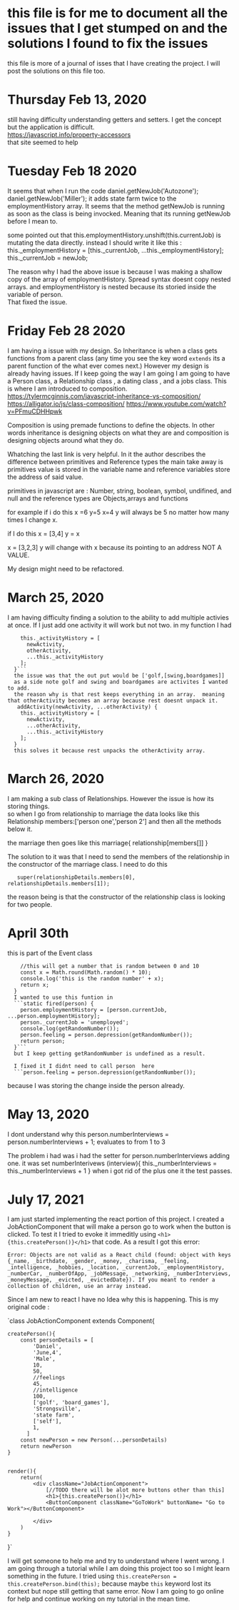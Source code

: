 # this file is for me to document all the issues that I get stumped on and the solutions I found to fix the issues

this file is more of a journal of isses that I have creating the project.  I will post the solutions on this file too.

# Thursday Feb 13, 2020
still having difficulty understanding getters and setters.  I get the concept but the application is difficult.  
https://javascript.info/property-accessors  
that site seemed to help


# Tuesday Feb 18 2020
It seems that when I run the code 
daniel.getNewJob('Autozone');
daniel.getNewJob('Miller');
it adds state farm twice to the employmentHistory array.
It seems that the method getNewJob is running as soon as the class is being invocked.  Meaning that its running getNewJob before I mean to.

some pointed out that this.employmentHistory.unshift(this.currentJob) is mutating the data directly.  instead I should write it like this :
this._employmentHistory = [this._currentJob, ...this._employmentHistory];
    this._currentJob = newJob;


The reason why I had the above issue is because I was making a shallow copy of the array of employmentHistory.  Spread syntax doesnt copy nested arrays.  and employmentHistory is nested because its storied inside the variable of person.  
That fixed the issue.

# Friday Feb 28 2020

I am having a issue with my design.  So Inheritance is when a class gets functions from a parent class (any time you see the key word `extends` its a parent function of the what ever comes next.)  However my design is already having issues.  If I keep going the way I am going I am going to have a Person class, a Relationship class , a dating class , and a jobs class.  This is where I am introduced to composition.  
https://tylermcginnis.com/javascript-inheritance-vs-composition/
https://alligator.io/js/class-composition/
https://www.youtube.com/watch?v=PFmuCDHHpwk

Composition is using premade functions to define the objects.  In other words inheritance is designing objects on what they are and composition is designing objects around what they do.

Whatching the last link is very helpful.  In it the author describes the difference between primitives and Reference types
the main take away is primitives value is stored in the variable name and reference  variables store the address of said value.

primitives in javascript are : Number, string, boolean, symbol, undifined, and null
and the reference types are Objects,arrays and functions

for example if i do this
x =6
y=5
x=4
y will always be 5 no matter how many times I change x.

if I do this 
x = [3,4]
y = x

x = [3,2,3]
y will change with  x because its pointing to an address NOT A VALUE.

My design might need to be refactored.

# March 25, 2020 
I am having difficulty finding a solution to the ability to add multiple activies at once.  If I just add one activity it will work but not two.
in my function I had 
``` addActivity(newActivity, ...otherActivity) {
    this._activityHistory = [
      newActivity,
      otherActivity,
      ...this._activityHistory
    ];
  }```
  the issue was that the out put would be ['golf,[swing,boardgames]]
  as a side note golf and swing and boardgames are activites I wanted to add.
  the reason why is that rest keeps everything in an array.  meaning that otherActivity becomes an array because rest doesnt unpack it.  
   addActivity(newActivity, ...otherActivity) {
    this._activityHistory = [
      newActivity,
      ...otherActivity,
      ...this._activityHistory
    ];
  }
  this solves it because rest unpacks the otherActivity array.
```
#  March 26, 2020
I am making a sub class of Relationships.  However the issue is how its storing things.  
so when I go from relationship to marriage the data looks like this
Relationship
members:['person one','person 2']
and then all the methods below it.

the marriage then goes like this
marriage{
    relationship[members[]]
}

The solution to it was that I need to send the members of the relationship in the constructor of the marriage class.
I need to do this
```
   super(relationshipDetails.members[0], relationshipDetails.members[1]);
   ``` 
   the reason being is that the constructor of the relationship class is looking for two people.

# April 30th 

this is part of the Event class 

``` static getRandomNumber() {
    //this will get a number that is random between 0 and 10
    const x = Math.round(Math.random() * 10);
    console.log('this is the random number' + x);
    return x;
  }
  I wanted to use this funtion in 
  ```static fired(person) {
    person.employmentHistory = [person.currentJob, ...person.employmentHistory];
    person._currentJob = 'unemployed';
    console.log(getRandomNumber());
    person.feeling = person.depression(getRandomNumber());
    return person;
  }```
  but I keep getting getRandomNumber is undefined as a result.

  I fixed it I didnt need to call person  here
  ```person.feeling = person.depression(getRandomNumber());
  ```
  because I was storing the change inside the person already.


  # May 13, 2020
  I dont understand why this   person.numberInterviews = person.numberInterviews + 1; evaluates to from 1 to 3

  The problem i had was i had the setter for person.numberInterviews adding one.
  it was 
  set numberInterivews (interview){
    this._numberInterviews = this._numberInterviews + 1
  }
  when i got rid of the plus one it the test passes.

  # July 17, 2021
  I am just started implementing the react portion of this project.  I created a JobActionComponent that will make a person go to work when the button is clicked.  To test it I tried to evoke it immeditly using  `<h1>{this.createPerson()}</h1>` that code.  As a result I got this error:
  
   `Error: Objects are not valid as a React child (found: object with keys {_name, _birthdate, _gender, _money, _charisma, _feeling, _intelligence, _hobbies, _location, _currentJob, _employmentHistory, _numberCar, _numberOfApp, _jobMessage, _networking, _numberInterviews, _moneyMessage, _evicted, _evictedDate}). If you meant to render a collection of children, use an array instead.` 

   Since I am new to react I have no Idea why this is happening.   This is my original code :
  
  `class JobActionComponent extends Component{
   
    createPerson(){
        const personDetails = [
            'Daniel',
            'June,4',
            'Male',
            10,
            50,
            //feelings
            45,
            //intelligence
            100,
            ['golf', 'board_games'],
            'Strongsville',
            'state farm',
            ['self'],
            1,
          ]
        const newPerson = new Person(...personDetails)
        return newPerson
    }
    

    render(){
        return(
            <div className="JobActionComponent">
                [//TODO there will be alot more buttons other than this]
                <h1>{this.createPerson()}</h1>
                <ButtonComponent className="GoToWork" buttonName= "Go to Work"></ButtonComponent>
               
            </div>
        )
    }
}`

I will get someone to help me and try to understand where I went wrong.  I am going through a tutorial while I am doing this project too so I might learn something in the future.  I tried using `this.createPerson = this.createPerson.bind(this);` because maybe `this` keyword lost its context but nope still getting that same error.  Now I am going to go online for help and continue working on my tutorial in the mean time.
